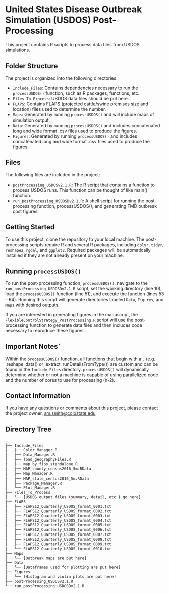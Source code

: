 # United States Disease Outbreak Simulation (USDOS) Post-Processing
This project contains R scripts to process data files from USDOS simulations.

## Folder Structure
The project is organized into the following directories:
- `Include_Files`: Contains dependencies necessary to run the `processUSDOS()` function, such as R packages, functions, etc.
- `Files_To_Process`: USDOS data files should be put here.
- `FLAPS`: Contains FLAPS (projected cattle/swine premises size and location) files used to determine the number.
- `Maps`: Generated by running `processUSDOS()` and will include maps of simulation output.
- `Data`: Generated by running `processUSDOS()` and includes concatenated long and wide format .csv files used to produce the figures.
- `Figures`: Generated by running `processUSDOS()` and includes concatenated long and wide format .csv files used to produce the figures.

## Files
The following files are included in the project:
- `postProcessing_USDOSv2.1.R`: The R script that contains a function to process USDOS runs. This function can be thought of like main() function.
- `run_postProcessing_USDOSDv2.1.R`: A shell script for running the post-processing function, processUSDOS(), and generating FMD outbreak cost figures.

## Getting Started
To use this project, clone the repository to your local machine. The post-processing scripts require R and several R packages, including `dplyr`, `tidyr`, `reshape2`, `rgdal`, and `ggplot2`. Required packages will be automatically installed if they are not already present on your machine.

## Running `processUSDOS()`
To run the post-processing function, `processUSDOS()`, navigate to the `run_postProcessing_USDOSDv2.1.R` script, set the working directory (line 10), load the `processUSDOS()` function (line 51), and execute the function (lines 53 - 64). Running this script will generate directories labeled `Data`, `Figures`, and `Maps` with desired outputs.

If you are interested in generating figures in the manuscript, the `FlexibleControlStrategy_PostProcessing.R` script will use the post-processing function to generate data files and then includes code necessary to reproduce these figures.

## Important Notes`
Within the `processUSDOS()` function, all functions that begin with a `.` (e.g. .reshape_data() or .extract_runDetailsFromType()) are custom and can be found in the `Include_Files` directory. `processUSDOS()` will dynamically determine whether or not a machine is capable of using parallelized code and the number of cores to use for processing (n-2).

## Contact Information
If you have any questions or comments about this project, please contact the project owner, sm.smith@colostate.edu

## Directory Tree
```bash
.
├── Include_Files
│   ├── Color_Manager.R
│   ├── Data_Manager.R
│   ├── load_geographyFiles.R
│   ├── map_by_fips_standalone.R
│   ├── MAP_county_census2016_5m.RData
│   ├── Map_Manager.R
│   ├── MAP_state_census2016_5m.RData
│   ├── Package_Manager.R
│   └── Plot_Manager.R
├── Files_To_Process
│   └── [USDOS output files (summary, detail, etc.) go here]
├── FLAPS
│   ├── FLAPS12_Quarterly_USDOS_format_0001.txt
│   ├── FLAPS12_Quarterly_USDOS_format_0002.txt
│   ├── FLAPS12_Quarterly_USDOS_format_0003.txt
│   ├── FLAPS12_Quarterly_USDOS_format_0004.txt
│   ├── FLAPS12_Quarterly_USDOS_format_0005.txt
│   ├── FLAPS12_Quarterly_USDOS_format_0006.txt
│   ├── FLAPS12_Quarterly_USDOS_format_0007.txt
│   ├── FLAPS12_Quarterly_USDOS_format_0008.txt
│   ├── FLAPS12_Quarterly_USDOS_format_0009.txt
│   └── FLAPS12_Quarterly_USDOS_format_0010.txt
├── Maps
│   └── [Outbreak maps are put here]
├── Data
│   └── [Dataframes used for plotting are put here]
├── Figures
│   └── [Histogram and violin plots are put here]
├── postProcessing_USDOSv2.1.R
└── run_postProcessing_USDOSDv2.1.R
```
